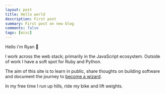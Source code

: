 ```yaml
---
layout: post
title: Hello world
description: First post
summary: First post on new blog
comments: false
tags: [misc]
---
```


Hello i'm Ryan 👋

I work across the web stack; primarily in the JavaScript ecosystem. Outside of work I have a soft spot for Ruby and Python. 

The aim of this site is to learn in public, share thoughts on building software and document the journey to [become a wizard](https://jvns.ca/blog/so-you-want-to-be-a-wizard/).

In my free time I run up hills, ride my bike and lift weights.